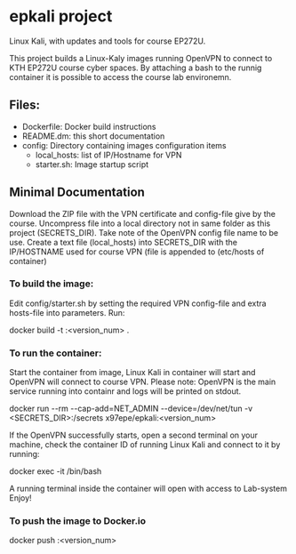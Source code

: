 # epkali project
Linux Kali, with updates and tools for course EP272U.

This project builds a Linux-Kaly images running OpenVPN to connect to
KTH EP272U course cyber spaces. By attaching a bash to the runnig container
it is possible to access the course lab environemn.

## Files:
- Dockerfile: Docker build instructions
- README.dm: this short documentation
- config: Directory containing images configuration items
  - local_hosts: list of IP/Hostname for VPN
  - starter.sh: Image startup script

## Minimal Documentation
Download the ZIP file with the VPN certificate and config-file give by the course. Uncompress file into a local directory not in same folder as this project (SECRETS_DIR). Take note of the OpenVPN config file name to be use. Create a text file (local_hosts) into SECRETS_DIR with the IP/HOSTNAME used for course VPN (file is appended to (etc/hosts of container) 

### To build the image:
Edit config/starter.sh by setting the required VPN config-file and extra hosts-file into parameters.
Run:

docker build -t <name>:<version_num> .

### To run the container:
Start the container from image, Linux Kali in container will start and OpenVPN will connect to course VPN. Please note: OpenVPN is the main service running into containr and logs will be printed on stdout.

docker run --rm --cap-add=NET_ADMIN --device=/dev/net/tun -v <SECRETS_DIR>:/secrets x97epe/epkali:<version_num>

If the OpenVPN successfully starts, open a second terminal on your machine, check the container ID of running Linux Kali and connect to it by running:

docker exec -it <container-id> /bin/bash

A running terminal inside the container will open with access to Lab-system
Enjoy!

### To push the image to Docker.io

docker push <name>:<version_num>
